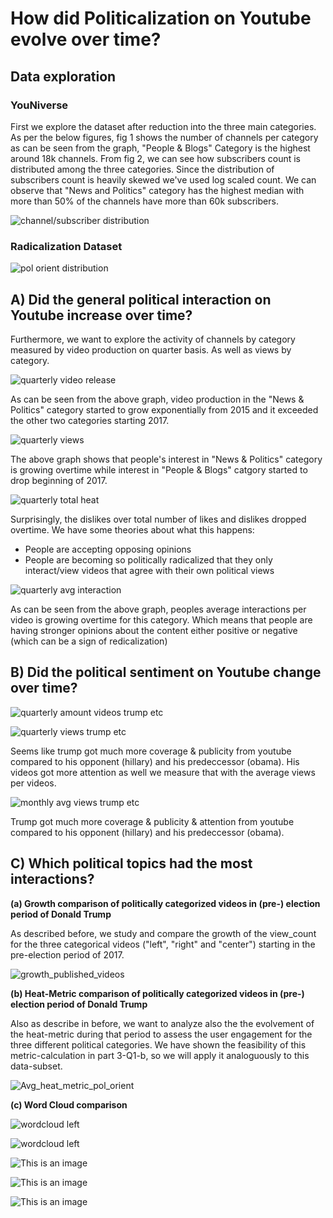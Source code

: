 # How did Politicalization on Youtube evolve over time?

## Data exploration

### YouNiverse
First we explore the dataset after reduction into the three main categories. As per the below figures, fig 1 shows the number of channels per category as can be seen from the graph, "People & Blogs" Category is the highest around 18k channels. From fig 2, we can see how subscribers count is distributed among the three categories. Since the distribution of subscribers count is heavily skewed we've used log scaled count. We can observe that "News and Politics" category has the highest median with more than 50% of the channels have more than 60k subscribers.

![channel/subscriber distribution](/assets/img/exploration_1.png)


### Radicalization Dataset

![pol orient distribution](/assets/img/exploration_2.png)

## A) Did the general political interaction on Youtube increase over time?

Furthermore, we want to explore the activity of channels by category measured by video production on quarter basis. As well as views by category.

![quarterly video release](/assets/img/number_videos_uploaded.png)

As can be seen from the above graph, video production in the "News & Politics" category started to grow exponentially from 2015 and it exceeded the other two categories starting 2017.

![quarterly views](/assets/img/Interaction.png)

The above graph shows that people's interest in "News & Politics" category is growing overtime while interest in "People & Blogs" catgory started to drop beginning of 2017.

![quarterly total heat](/assets/img/heat_metric_1.png)

Surprisingly, the dislikes over total number of likes and dislikes dropped overtime. We have some theories about what this happens:

- People are accepting opposing opinions
- People are becoming so politically radicalized that they only interact/view videos that agree with their own political views

![quarterly avg interaction](/assets/img/avg_interactions.png)

As can be seen from the above graph, peoples average interactions per video is growing overtime for this category. Which means that people are having stronger opinions about the content either positive or negative (which can be a sign of redicalization)



## B) Did the political sentiment on Youtube change over time? 

![quarterly amount videos trump etc](/assets/img/trump_clinton_obama_videos.png)

![quarterly views trump etc](/assets/img/trump_clinton_obama_monthly_views.png)

Seems like trump got much more coverage & publicity from youtube compared to his opponent (hillary) and his predeccessor (obama).
His videos got more attention as well we measure that with the average views per videos.

![monthly avg views trump etc](/assets/img/avg_views_trump_etc.png)

Trump got much more coverage & publicity & attention from youtube compared to his opponent (hillary) and his predeccessor (obama). 



## C) Which political topics had the most interactions?

**(a) Growth comparison of politically categorized videos in (pre-) election period of Donald Trump**

As described before, we study and compare the growth of the view_count for the three categorical videos ("left", "right" and "center") starting in the pre-election period of 2017.

![growth_published_videos](/assets/img/growth_published_videos.png)


**(b) Heat-Metric comparison of politically categorized videos in (pre-) election period of Donald Trump**

Also as describe in before, we want to analyze also the the evolvement of the heat-metric during that period to assess the user engagement for the three different political categories. We have shown the feasibility of this metric-calculation in part 3-Q1-b, so we will apply it analoguously to this data-subset.

![Avg_heat_metric_pol_orient](/assets/img/Avg_heat_metric_pol_orient.png)

**(c) Word Cloud comparison**

![wordcloud left](/assets/img/word_cloud_left.png)

![wordcloud left](/assets/img/word_cloud_right.png)




![This is an image](/assets/img/sent_time.png)

![This is an image](/assets/img/sent.png)

![This is an image](/assets/img/sent_figures.png)

